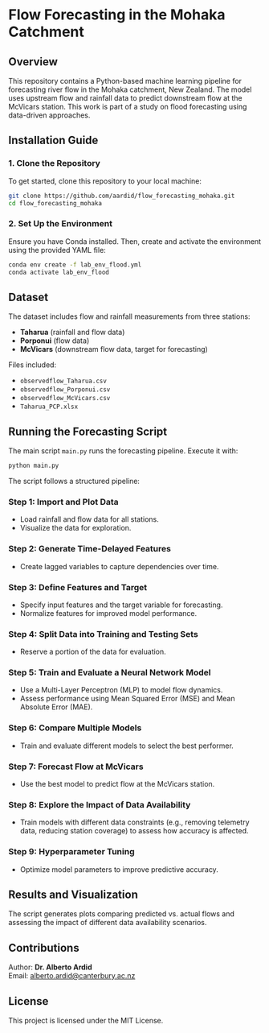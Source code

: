 # Flow Forecasting in the Mohaka Catchment

## Overview
This repository contains a Python-based machine learning pipeline for forecasting river flow in the Mohaka catchment, New Zealand. The model uses upstream flow and rainfall data to predict downstream flow at the McVicars station. This work is part of a study on flood forecasting using data-driven approaches.

## Installation Guide

### 1. Clone the Repository
To get started, clone this repository to your local machine:
```bash
git clone https://github.com/aardid/flow_forecasting_mohaka.git
cd flow_forecasting_mohaka
```

### 2. Set Up the Environment
Ensure you have Conda installed. Then, create and activate the environment using the provided YAML file:
```bash
conda env create -f lab_env_flood.yml
conda activate lab_env_flood
```

## Dataset
The dataset includes flow and rainfall measurements from three stations:
- **Taharua** (rainfall and flow data)
- **Porponui** (flow data)
- **McVicars** (downstream flow data, target for forecasting)

Files included:
- `observedflow_Taharua.csv`
- `observedflow_Porponui.csv`
- `observedflow_McVicars.csv`
- `Taharua_PCP.xlsx`

## Running the Forecasting Script
The main script `main.py` runs the forecasting pipeline. Execute it with:
```bash
python main.py
```
The script follows a structured pipeline:

### Step 1: Import and Plot Data
- Load rainfall and flow data for all stations.
- Visualize the data for exploration.

### Step 2: Generate Time-Delayed Features
- Create lagged variables to capture dependencies over time.

### Step 3: Define Features and Target
- Specify input features and the target variable for forecasting.
- Normalize features for improved model performance.

### Step 4: Split Data into Training and Testing Sets
- Reserve a portion of the data for evaluation.

### Step 5: Train and Evaluate a Neural Network Model
- Use a Multi-Layer Perceptron (MLP) to model flow dynamics.
- Assess performance using Mean Squared Error (MSE) and Mean Absolute Error (MAE).

### Step 6: Compare Multiple Models
- Train and evaluate different models to select the best performer.

### Step 7: Forecast Flow at McVicars
- Use the best model to predict flow at the McVicars station.

### Step 8: Explore the Impact of Data Availability
- Train models with different data constraints (e.g., removing telemetry data, reducing station coverage) to assess how accuracy is affected.

### Step 9: Hyperparameter Tuning
- Optimize model parameters to improve predictive accuracy.

## Results and Visualization
The script generates plots comparing predicted vs. actual flows and assessing the impact of different data availability scenarios.

## Contributions
Author: **Dr. Alberto Ardid**  
Email: alberto.ardid@canterbury.ac.nz

## License
This project is licensed under the MIT License.

